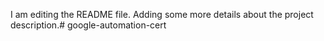 I am editing the README file. Adding some more details about the project description.# google-automation-cert
